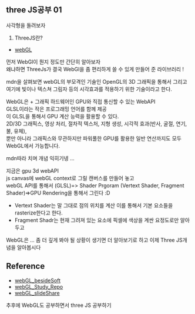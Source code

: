 ## three JS공부 01

사각형을 돌려보자

1. ThreeJS란?

- [webGL](https://developer.mozilla.org/ko/docs/Learn/WebGL)

먼저 WebGl이 뭔지 정도만 간단히 알아보자<br>
왜냐하면 ThreeJs가 결국 WebGl을 좀 편리하게 쓸 수 있게 만들어 준 라이브러리 !<br>

mdn을 살펴보면 webGL의 부모격인 기술인 OpenGL의 3D 그래픽을 통해서 그리고 여기에 빛이나 텍스쳐 그림자 등의 시각효과를 적용하기 위한 기술이라고 한다. <br>

WebGL은 + 그래픽 하드웨어인 GPU와 직접 통신할 수 있는 WebAPI<br>
GLSL이라는 작은 프로그래밍 언어를 함께 제공 <br>
이 GLSL을 통해서 GPU 계산 능력을 활용할 수 있다. <br>
2D/3D 그래픽스, 영상 처리, 절차적 텍스처, 지형 생성, 시각적 효과(반사, 굴절, 연기, 불, 유체),<br>
뿐만 아니라 그래픽스와 무관하지만 파워풀한 GPU를 활용한 일반 연산까지도 모두 WebGL에서 가능합니다.<br>

mdn따라 치며 개념 익히기넹 ...<br>

지금은 gpu 3d webAPI <br>
js canvas에 webGL context로 그릴 캔버스를 만들어 놓고 <br>
webGL API를 통해서 (GLSL)=> Shader Prgoram (Vertext Shader, Fragment Shader)=>GPU Rendering을 통해서 그린다 :D<br>

- Vertext Shader는 말 그대로 점의 위치를 계산 이를 통해서 기본 요소들을 rasterize한다고 한다.
- Fragment Shadr는 현재 그려져 있는 요소에 픽셀에 색상을 계싼
  요정도로만 알아두고

WebGL은 ... 좀 더 깊게 봐야 될 상황이 생기면 더 알아보기로 하고 이제 Three JS개념을 알아봅시다 <br>

## Reference

- [webGL_besideSoft](https://www.bsidesoft.com/?cat=50)
- [webGL_Study_Repo](https://github.com/hanmomhanda/WebGL-Study)
- [webGL_slideShare](https://www.slideshare.net/hanmomhanda/web-gl-42962918)

추후에 WebGL도 공부하면서 three JS 공부하기
